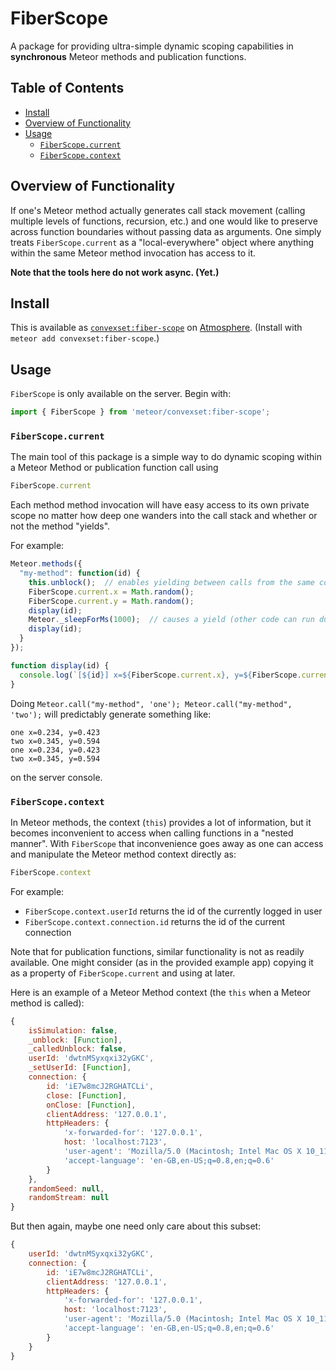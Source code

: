 # FiberScope

A package for providing ultra-simple dynamic scoping capabilities in **synchronous** Meteor methods and publication functions.

## Table of Contents

<!-- START doctoc generated TOC please keep comment here to allow auto update -->
<!-- DON'T EDIT THIS SECTION, INSTEAD RE-RUN doctoc TO UPDATE -->


- [Install](#install)
- [Overview of Functionality](#overview-of-functionality)
- [Usage](#usage)
  - [`FiberScope.current`](#fiberscopecurrent)
  - [`FiberScope.context`](#fiberscopecontext)

<!-- END doctoc generated TOC please keep comment here to allow auto update -->

## Overview of Functionality

If one's Meteor method actually generates call stack movement (calling multiple levels of functions, recursion, etc.) and one would like to preserve across function boundaries without passing data as arguments. One simply treats `FiberScope.current` as a "local-everywhere" object where anything within the same Meteor method invocation has access to it.

**Note that the tools here do not work async. (Yet.)**

## Install

This is available as [`convexset:fiber-scope`](https://atmospherejs.com/convexset/fiber-scope) on [Atmosphere](https://atmospherejs.com/). (Install with `meteor add convexset:fiber-scope`.)


## Usage

`FiberScope` is only available on the server. Begin with:
```javascript
import { FiberScope } from 'meteor/convexset:fiber-scope';
```

### `FiberScope.current`

The main tool of this package is a simple way to do dynamic scoping within a Meteor Method or publication function call using
```javascript
FiberScope.current
```
Each method method invocation will have easy access to its own private scope no matter how deep one wanders into the call stack and whether or not the method "yields".

For example:
```javascript
Meteor.methods({
  "my-method": function(id) {
    this.unblock();  // enables yielding between calls from the same connection
    FiberScope.current.x = Math.random();
    FiberScope.current.y = Math.random();
    display(id);
    Meteor._sleepForMs(1000);  // causes a yield (other code can run during this pause)
    display(id);
  }
});

function display(id) {
  console.log(`[${id}] x=${FiberScope.current.x}, y=${FiberScope.current.y}`)
}
```
Doing `Meteor.call("my-method", 'one'); Meteor.call("my-method", 'two');` will predictably generate something like:
```
one x=0.234, y=0.423
two x=0.345, y=0.594
one x=0.234, y=0.423
two x=0.345, y=0.594
```
on the server console.

### `FiberScope.context`

In Meteor methods, the context (`this`) provides a lot of information, but it becomes inconvenient to access when calling functions in a "nested manner". With `FiberScope` that inconvenience goes away as one can access and manipulate the Meteor method context directly as:
```javascript
FiberScope.context
```
For example:
 - `FiberScope.context.userId` returns the id of the currently logged in user
 - `FiberScope.context.connection.id` returns the id of the current connection

Note that for publication functions, similar functionality is not as readily available. One might consider (as in the provided example app) copying it as a property of `FiberScope.current` and using at later.

Here is an example of a Meteor Method context (the `this` when a Meteor method is called):
```javascript
{
    isSimulation: false,
    _unblock: [Function],
    _calledUnblock: false,
    userId: 'dwtnMSyxqxi32yGKC',
    _setUserId: [Function],
    connection: {
        id: 'iE7w8mcJ2RGHATCLi',
        close: [Function],
        onClose: [Function],
        clientAddress: '127.0.0.1',
        httpHeaders: {
            'x-forwarded-for': '127.0.0.1',
            host: 'localhost:7123',
            'user-agent': 'Mozilla/5.0 (Macintosh; Intel Mac OS X 10_11_3) AppleWebKit/537.36 (KHTML, like Gecko) Chrome/49.0.2623.110 Safari/537.36',
            'accept-language': 'en-GB,en-US;q=0.8,en;q=0.6'
        }
    },
    randomSeed: null,
    randomStream: null
}
```
But then again, maybe one need only care about this subset:
```javascript
{
    userId: 'dwtnMSyxqxi32yGKC',
    connection: {
        id: 'iE7w8mcJ2RGHATCLi',
        clientAddress: '127.0.0.1',
        httpHeaders: {
            'x-forwarded-for': '127.0.0.1',
            host: 'localhost:7123',
            'user-agent': 'Mozilla/5.0 (Macintosh; Intel Mac OS X 10_11_3) AppleWebKit/537.36 (KHTML, like Gecko) Chrome/49.0.2623.110 Safari/537.36',
            'accept-language': 'en-GB,en-US;q=0.8,en;q=0.6'
        }
    }
}
```